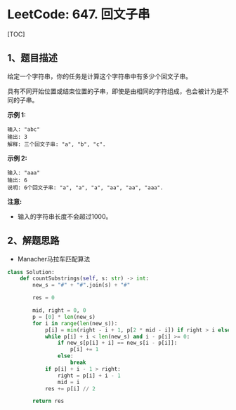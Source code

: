 # LeetCode: 647. 回文子串

[TOC]

## 1、题目描述

给定一个字符串，你的任务是计算这个字符串中有多少个回文子串。

具有不同开始位置或结束位置的子串，即使是由相同的字符组成，也会被计为是不同的子串。

**示例 1:**

```
输入: "abc"
输出: 3
解释: 三个回文子串: "a", "b", "c".

```

**示例 2:**

```
输入: "aaa"
输出: 6
说明: 6个回文子串: "a", "a", "a", "aa", "aa", "aaa".

```

**注意:**

- 输入的字符串长度不会超过1000。

## 2、解题思路

- Manacher马拉车匹配算法



```python
class Solution:
    def countSubstrings(self, s: str) -> int:
        new_s = "#" + "#".join(s) + "#"

        res = 0

        mid, right = 0, 0
        p = [0] * len(new_s)
        for i in range(len(new_s)):
            p[i] = min(right - i + 1, p[2 * mid - i]) if right > i else 1
            while p[i] + i < len(new_s) and i - p[i] >= 0:
                if new_s[p[i] + i] == new_s[i - p[i]]:
                    p[i] += 1
                else:
                    break
            if p[i] + i - 1 > right:
                right = p[i] + i - 1
                mid = i
            res += p[i] // 2

        return res
```

